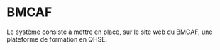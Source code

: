 # BMCAF
Le système consiste à mettre en place, sur le site
web du BMCAF, une plateforme de formation en
QHSE.
